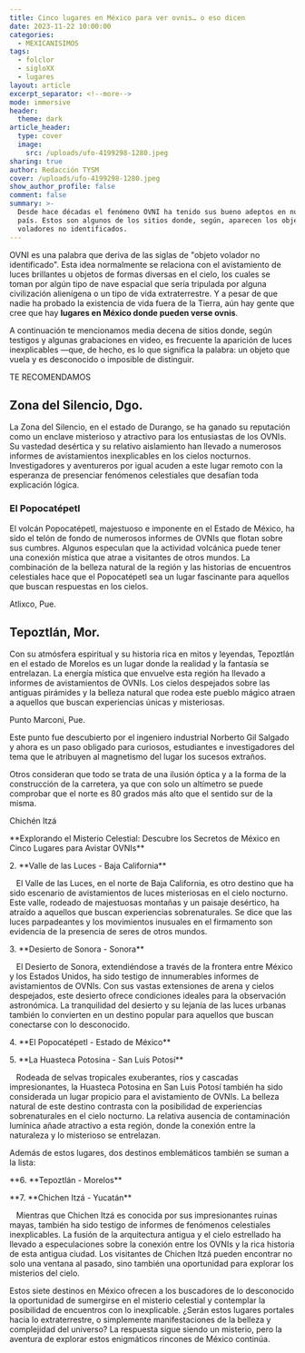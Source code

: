 ```yaml
---
title: Cinco lugares en México para ver ovnis… o eso dicen
date: 2023-11-22 10:00:00
categories:
  - MEXICANISIMOS
tags:
  - folclor
  - sigloXX
  - lugares
layout: article
excerpt_separator: <!--more-->
mode: immersive
header:
  theme: dark
article_header:
  type: cover
  image:
    src: /uploads/ufo-4199298-1280.jpeg
sharing: true
author: Redacción TYSM
cover: /uploads/ufo-4199298-1280.jpeg
show_author_profile: false
comment: false
summary: >-
  Desde hace décadas el fenómeno OVNI ha tenido sus bueno adeptos en nuestro
  país. Estos son algunos de los sitios donde, según, aparecen los objetos
  voladores no identificados.
---
```

OVNI es una palabra que deriva de las siglas de "objeto volador no identificado". Esta idea normalmente se relaciona con el avistamiento de luces brillantes u objetos de formas diversas en el cielo, los cuales se toman por algún tipo de nave espacial que sería tripulada por alguna civilización alienígena o un tipo de vida extraterrestre. Y a pesar de que nadie ha probado la existencia de vida fuera de la Tierra, aún hay gente que cree que hay **lugares en México donde pueden verse ovnis**.

A continuación te mencionamos media decena de sitios donde, según testigos y algunas grabaciones en video, es frecuente la aparición de luces inexplicables —que, de hecho, es lo que significa la palabra: un objeto que vuela y es desconocido o imposible de distinguir.

TE RECOMENDAMOS

## Zona del Silencio, Dgo.

La Zona del Silencio, en el estado de Durango, se ha ganado su reputación como un enclave misterioso y atractivo para los entusiastas de los OVNIs. Su vastedad desértica y su relativo aislamiento han llevado a numerosos informes de avistamientos inexplicables en los cielos nocturnos. Investigadores y aventureros por igual acuden a este lugar remoto con la esperanza de presenciar fenómenos celestiales que desafían toda explicación lógica.

### El Popocatépetl

El volcán Popocatépetl, majestuoso e imponente en el Estado de México, ha sido el telón de fondo de numerosos informes de OVNIs que flotan sobre sus cumbres. Algunos especulan que la actividad volcánica puede tener una conexión mística que atrae a visitantes de otros mundos. La combinación de la belleza natural de la región y las historias de encuentros celestiales hace que el Popocatépetl sea un lugar fascinante para aquellos que buscan respuestas en los cielos.

Atlixco, Pue.

## Tepoztlán, Mor.

Con su atmósfera espiritual y su historia rica en mitos y leyendas, Tepoztlán en el estado de Morelos es un lugar donde la realidad y la fantasía se entrelazan. La energía mística que envuelve esta región ha llevado a informes de avistamientos de OVNIs. Los cielos despejados sobre las antiguas pirámides y la belleza natural que rodea este pueblo mágico atraen a aquellos que buscan experiencias únicas y misteriosas.



Punto Marconi, Pue.

Este punto fue descubierto por el ingeniero industrial Norberto Gil Salgado y ahora es un paso obligado para curiosos, estudiantes e investigadores del tema que le atribuyen al magnetismo del lugar los sucesos extraños.

Otros consideran que todo se trata de una ilusión óptica y a la forma de la construcción de la carretera, ya que con solo un altímetro se puede comprobar que el norte es 80 grados más alto que el sentido sur de la misma.

Chichén Itzá



\*\*Explorando el Misterio Celestial: Descubre los Secretos de México en Cinco Lugares para Avistar OVNIs\*\*





2\. \*\*Valle de las Luces - Baja California\*\*

&nbsp; &nbsp;El Valle de las Luces, en el norte de Baja California, es otro destino que ha sido escenario de avistamientos de luces misteriosas en el cielo nocturno. Este valle, rodeado de majestuosas montañas y un paisaje desértico, ha atraído a aquellos que buscan experiencias sobrenaturales. Se dice que las luces parpadeantes y los movimientos inusuales en el firmamento son evidencia de la presencia de seres de otros mundos.

3\. \*\*Desierto de Sonora - Sonora\*\*

&nbsp; &nbsp;El Desierto de Sonora, extendiéndose a través de la frontera entre México y los Estados Unidos, ha sido testigo de innumerables informes de avistamientos de OVNIs. Con sus vastas extensiones de arena y cielos despejados, este desierto ofrece condiciones ideales para la observación astronómica. La tranquilidad del desierto y su lejanía de las luces urbanas también lo convierten en un destino popular para aquellos que buscan conectarse con lo desconocido.

4\. \*\*El Popocatépetl - Estado de México\*\*



5\. \*\*La Huasteca Potosina - San Luis Potosí\*\*

&nbsp; &nbsp;Rodeada de selvas tropicales exuberantes, ríos y cascadas impresionantes, la Huasteca Potosina en San Luis Potosí también ha sido considerada un lugar propicio para el avistamiento de OVNIs. La belleza natural de este destino contrasta con la posibilidad de experiencias sobrenaturales en el cielo nocturno. La relativa ausencia de contaminación lumínica añade atractivo a esta región, donde la conexión entre la naturaleza y lo misterioso se entrelazan.

Además de estos lugares, dos destinos emblemáticos también se suman a la lista:

\*\*6. \*\*Tepoztlán - Morelos\*\*



\*\*7. \*\*Chichen Itzá - Yucatán\*\*

&nbsp; &nbsp;Mientras que Chichen Itzá es conocida por sus impresionantes ruinas mayas, también ha sido testigo de informes de fenómenos celestiales inexplicables. La fusión de la arquitectura antigua y el cielo estrellado ha llevado a especulaciones sobre la conexión entre los OVNIs y la rica historia de esta antigua ciudad. Los visitantes de Chichen Itzá pueden encontrar no solo una ventana al pasado, sino también una oportunidad para explorar los misterios del cielo.

Estos siete destinos en México ofrecen a los buscadores de lo desconocido la oportunidad de sumergirse en el misterio celestial y contemplar la posibilidad de encuentros con lo inexplicable. ¿Serán estos lugares portales hacia lo extraterrestre, o simplemente manifestaciones de la belleza y complejidad del universo? La respuesta sigue siendo un misterio, pero la aventura de explorar estos enigmáticos rincones de México continúa.
